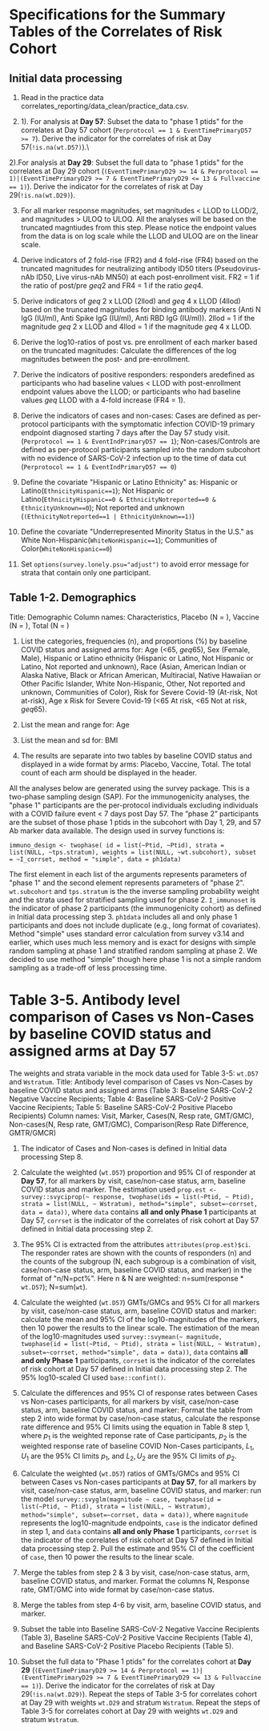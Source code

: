 # Specifications for the Summary Tables of the Correlates of Risk Cohort

## Initial data processing
1. Read in the practice data correlates_reporting/data_clean/practice_data.csv.

2. 1). For analysis at **Day 57**: Subset the data to "phase 1 ptids" for the correlates at Day 57 cohort (`Perprotocol == 1 & EventTimePrimaryD57 >= 7`). Derive the indicator for the correlates of risk at Day 57(`!is.na(wt.D57)`).\

2).For analysis at **Day 29**:
Subset the full data to "phase 1 ptids" for the correlates at Day 29 cohort (`(EventTimePrimaryD29 >= 14 & Perprotocol == 1)|(EventTimePrimaryD29 >= 7 & EventTimePrimaryD29 <= 13 & Fullvaccine == 1)`). Derive the indicator for the correlates of risk at Day 29(`!is.na(wt.D29)`). 

3. For all marker response magnitudes, set magnitudes < LLOD to LLOD/2, and magnitudes > ULOQ to ULOQ. All the analyses will be based on the truncated magntiudes from this step. Please notice the endpoint values from the data is on log scale while the LLOD and ULOQ are on the linear scale.

4. Derive indicators of 2 fold-rise (FR2) and 4 fold-rise (FR4) based on the truncated magnitudes for neutralizing antibody ID50 titers (Pseudovirus-nAb ID50, Live virus-nAb MN50) at each post-enrollment visit. FR2 = 1 if the ratio of post/pre $geq$2 and FR4 = 1 if the ratio $geq$4. 

5. Derive indicators of $geq$ 2 x LLOD (2llod) and $geq$ 4 x LLOD (4llod) based on the truncated magnitudes for binding antibody markers (Anti N IgG (IU/ml), Anti Spike IgG (IU/ml), Anti RBD IgG (IU/ml)). 2llod = 1 if the magnitude $geq$ 2 x LLOD and 4llod = 1 if the magnitude $geq$ 4 x LLOD.

6. Derive the log10-ratios of post vs. pre enrollment of each marker based on the truncated magnitudes: Calculate the differences of the log magnitudes between the post- and pre-enrollment. 

7. Derive the indicators of positive responders: responders aredefined as participants who had baseline values < LLOD with post-enrollment endpoint values above the LLOD; or participants who had baseline values $geq$ LLOD with a 4-fold increase (FR4 = 1).

8. Derive the indicators of cases and non-cases: Cases are defined as per-protocol participants with the symptomatic infection COVID-19 primary endpoint diagnosed starting 7 days after the Day 57 study visit. (`Perprotocol == 1 & EventIndPrimaryD57 == 1`);
Non-cases/Controls are defined as per-protocol participants sampled into the random subcohort with no evidence of SARS-CoV-2 infection up to the time of data cut (`Perprotocol == 1 & EventIndPrimaryD57 == 0`)

9. Define the covariate "Hispanic or Latino Ethnicity" as: Hispanic or Latino(`EthnicityHispanic==1`); Not Hispanic or Latino(`EthnicityHispanic==0 & EthnicityNotreported==0 & EthnicityUnknown==0`); Not reported and unknown (`(EthnicityNotreported==1 | EthnicityUnknown==1)`)

10. Define the covariate "Underrepresented Minority Status in the U.S." as White Non-Hispanic(`WhiteNonHispanic==1`); Communities of Color(`WhiteNonHispanic==0`)

11. Set `options(survey.lonely.psu="adjust")` to avoid error message for strata that contain only one participant.


## Table 1-2. Demographics 
Title: Demographic
Column names: Characteristics, Placebo (N = ),	Vaccine (N = ),	Total (N = )

1. List the categories, frequencies (n), and proportions (%) by baseline COVID status and assigned arms for: 
Age (<65, $geq$65), 
Sex (Female, Male), 
Hispanic or Latino ethnicity (Hispanic or Latino, Not Hispanic or Latino, Not reported and unknown), 
Race (Asian, American Indian or Alaska Native, Black or African American, Multiracial, Native Hawaiian or Other Pacific Islander, White Non-Hispanic, Other, Not reported and unknown, Communities of Color), 
Risk for Severe Covid-19 (At-risk, Not at-risk), 
Age x Risk for Severe Covid-19 (<65 At risk, <65 Not at risk, $geq$65).

2. List the mean and range for: Age

3. List the mean and sd for: BMI

4. The results are separate into two tables by baseline COVID status and displayed in a wide format by arms: Placebo, Vaccine, Total. The total count of each arm should be displayed in the header.

All the analyses below are generated using the survey package. This is a two-phase sampling design (SAP). For the immunogenicity analyses, the "phase 1" participants are the per-protocol individuals excluding individuals with a COVID failure event < 7 days post Day 57. The ”phase 2” participants are the subset of those phase 1 ptids in the subcohort with Day 1, 29, and 57 Ab marker data available. The design used in survey functions is:

`immuno_design <- twophase( id = list(~Ptid, ~Ptid),
                            strata = list(NULL, ~tps.stratum),
                            weights = list(NULL, ~wt.subcohort),
                            subset = ~I_corrset,
                            method = "simple",
                            data = ph1data)`

The first element in each list of the arguments represents parameters of "phase 1" and the second element represents parameters of "phase 2". `wt.subcohort` and `tps.stratum` is the the inverse sampling probability weight and the strata used for stratified sampling used for phase 2. `I_immunoset` is the indicator of phase 2 participants (the immunogenicity cohort) as defined in Initial data processing step 3. `ph1data` includes all and only phase 1 participants and does not include duplicate (e.g., long format of covariates). Method "simple" uses standard error calculation from survey v3.14 and earlier, which uses much less memory and is exact for designs with simple random sampling at phase 1 and stratified random sampling at phase 2. We decided to use method "simple" though here phase 1 is not a simple random sampling as a trade-off of less processing time.

# Table 3-5. Antibody level comparison of Cases vs Non-Cases by baseline COVID status and assigned arms at Day 57
The weights and strata variable in the mock data used for Table 3-5: `wt.D57` and `Wstratum`.
Title: Antibody level comparison of Cases vs Non-Cases by baseline COVID status and assigned arms (Table 3: Baseline SARS-CoV-2 Negative Vaccine Recipients; Table 4: Baseline SARS-CoV-2 Positive Vaccine Recipients; Table 5: Baseline SARS-CoV-2 Positive Placebo Recipients)
Column names: Visit,	Marker,	Cases(N,	Resp rate,	GMT/GMC),	Non-cases(N, Resp rate,	GMT/GMC),	Comparison(Resp Rate Difference,	GMTR/GMCR)

1. The indicator of Cases and Non-cases is defined in Initial data processing Step 8.

2. Calculate the weighted (`wt.D57`) proportion and 95% CI of responder at **Day 57**, for all markers by visit, case/non-case status, arm, baseline COVID status and marker. The estimation used `prop.est <- survey::svyciprop(~ response, twophase(ids = list(~Ptid, ~ Ptid), strata = list(NULL, ~ Wstratum), method="simple", subset=~corrset, data = data))`, where `data` contains **all and only Phase 1** participants at Day 57, `corrset` is the indicator of the correlates of risk cohort at Day 57 defined in Initial data processing step 2.

3. The 95% CI is extracted from the attributes `attributes(prop.est)$ci`. The responder rates are shown with the counts of responders (n) and the counts of the subgroup (N, each subgroup is a combination of visit, case/non-case status, arm, baseline COVID status, and marker) in the format of "n/N=pct%". Here n & N are weighted: n=sum(response * `wt.D57`); N=sum(`wt`).

4. Calculate the weighted (`wt.D57`) GMTs/GMCs and 95% CI for all markers by visit, case/non-case status, arm, baseline COVID status and marker: calculate the mean and 95% CI of the log10-magnitudes of the markers, then 10 power the results to the linear scale. The estimation of the mean of the log10-magnitudes used `survey::svymean(~ magnitude, twophase(id = list(~Ptid, ~ Ptid), strata = list(NULL, ~ Wstratum), subset=~corrset, method="simple", data = data))`, `data` contains **all and only Phase 1** participants, `corrset` is the indicator of the correlates of risk cohort at Day 57 defined in Initial data processing step 2. The 95% log10-scaled CI used `base::confint()`.

5. Calculate the differences and 95% CI of response rates between Cases vs Non-cases participants, for all markers by visit, case/non-case status, arm, baseline COVID status, and marker: Format the table from step 2 into wide format by case/non-case status, calculate the response rate difference and 95% CI limits using the equation in Table 8 step 1, where $p_{1}$ is the weighted reponse rate of Case participants, $p_{2}$ is the weighted response rate of baseline COVID Non-Cases participants, $L_{1}, U_{1}$ are the 95% CI limits $p_{1}$, and $L_{2}, U_{2}$ are the 95% CI limits of $p_{2}$.

6. Calculate the weighted (`wt.D57`) ratios of GMTs/GMCs and 95% CI between Cases vs Non-cases participants at **Day 57**, for all markers by visit, case/non-case status, arm, baseline COVID status, and marker: run the model `survey::svyglm(magnitude ~ case, twophase(id = list(~Ptid, ~ Ptid), strata = list(NULL, ~ Wstratum), method="simple", subset=~corrset, data = data))`, where `magnitude` represents the log10-magnitude endpoints, `case` is the indicator defined in step 1, and `data` contains **all and only Phase 1** participants, `corrset` is the indicator of the correlates of risk cohort at Day 57 defined in Initial data processing step 2. Pull the estimate and 95% CI of the coefficient of `case`, then 10 power the results to the linear scale. 

8. Merge the tables from step 2 & 3 by visit, case/non-case status, arm, baseline COVID status, and marker. Format the columns N, Response rate, GMT/GMC into wide format by case/non-case status. 

9. Merge the tables from step 4-6 by visit, arm, baseline COVID status, and marker.

10. Subset the table into Baseline SARS-CoV-2 Negative Vaccine Recipients (Table 3), Baseline SARS-CoV-2 Positive Vaccine Recipients (Table 4), and Baseline SARS-CoV-2 Positive Placebo Recipients (Table 5).

11. Subset the full data to "Phase 1 ptids" for the correlates cohort at **Day 29** (`(EventTimePrimaryD29 >= 14 & Perprotocol == 1)|(EventTimePrimaryD29 >= 7 & EventTimePrimaryD29 <= 13 & Fullvaccine == 1)`). Derive the indicator for the correlates of risk at Day 29(`!is.na(wt.D29)`). Repeat the steps of Table 3-5 for correlates cohort at Day 29 with weights `wt.D29` and stratum `Wstratum`.
Repeat the steps of Table 3-5 for correlates cohort at Day 29 with weights `wt.D29` and stratum `Wstratum`.
